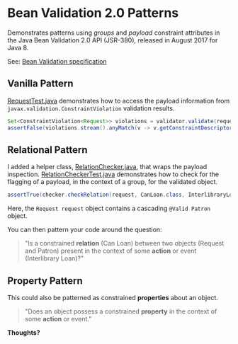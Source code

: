 # Bean Validation 2.0 Patterns

Demonstrates patterns using _groups_ and _payload_ constraint attributes in the Java Bean Validation 2.0 API (JSR-380), released in August 2017 for Java 8.

See: [Bean Validation specification](http://beanvalidation.org/2.0/spec/)

## Vanilla Pattern

[RequestTest.java](src/test/java/mmp/relational_constraints/example/domain/objects/RequestTest.java) demonstrates how to access the payload information from `javax.validation.ConstraintViolation` validation results.

```java
Set<ConstraintViolation<Request>> violations = validator.validate(request, InterlibraryLoan.class);
assertFalse(violations.stream().anyMatch(v -> v.getConstraintDescriptor().getPayload().contains(CanLoan.class)));
```

## Relational Pattern

I added a helper class, [RelationChecker.java](src/test/java/mmp/relational_constraints/example/RelationChecker.java), that wraps the payload inspection.
[RelationCheckerTest.java](src/test/java/mmp/relational_constraints/example/RelationCheckerTest.java) demonstrates how to check for the flagging of a payload, in the context of a group, for the validated object.

```java
assertTrue(checker.checkRelation(request, CanLoan.class, InterlibraryLoan.class));
```

Here, the `Request request` object contains a cascading `@Valid Patron` object.

You can then pattern your code around the question:
> "Is a constrained **relation** (Can Loan) between two objects (Request and Patron) present in the context of some **action** or event (Interlibrary Loan)?"

## Property Pattern

This could also be patterned as constrained **properties** about an object.
> "Does an object possess a constrained **property** in the context of some **action** or event."

**Thoughts?**
